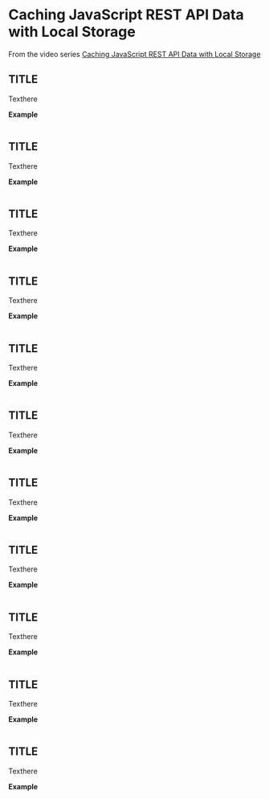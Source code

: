 # Caching JavaScript REST API Data with Local Storage
From the video series [Caching JavaScript REST API Data with Local Storage](https://app.pluralsight.com/library/courses/caching-javascript-rest-api-data-local-storage/table-of-contents)

## TITLE
Texthere

**Example**
```javascript
```

## TITLE
Texthere

**Example**
```javascript
```

## TITLE
Texthere

**Example**
```javascript
```

## TITLE
Texthere

**Example**
```javascript
```

## TITLE
Texthere

**Example**
```javascript
```

## TITLE
Texthere

**Example**
```javascript
```

## TITLE
Texthere

**Example**
```javascript
```

## TITLE
Texthere

**Example**
```javascript
```

## TITLE
Texthere

**Example**
```javascript
```

## TITLE
Texthere

**Example**
```javascript
```

## TITLE
Texthere

**Example**
```javascript
```



